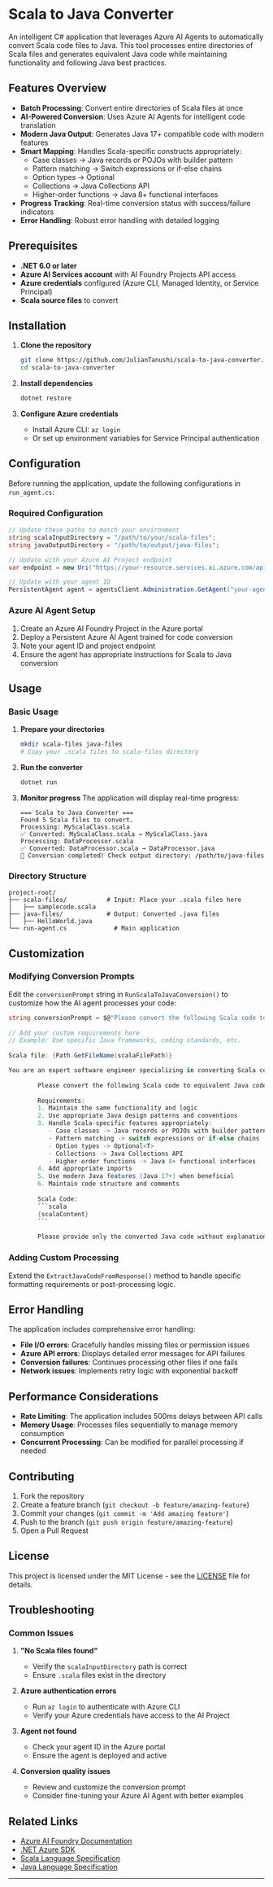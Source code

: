 # Scala to Java Converter

An intelligent C# application that leverages Azure AI Agents to automatically convert Scala code files to Java. This tool processes entire directories of Scala files and generates equivalent Java code while maintaining functionality and following Java best practices.

## Features Overview

- **Batch Processing**: Convert entire directories of Scala files at once
- **AI-Powered Conversion**: Uses Azure AI Agents for intelligent code translation
- **Modern Java Output**: Generates Java 17+ compatible code with modern features
- **Smart Mapping**: Handles Scala-specific constructs appropriately:
  - Case classes → Java records or POJOs with builder pattern
  - Pattern matching → Switch expressions or if-else chains
  - Option types → Optional<T>
  - Collections → Java Collections API
  - Higher-order functions → Java 8+ functional interfaces
- **Progress Tracking**: Real-time conversion status with success/failure indicators
- **Error Handling**: Robust error handling with detailed logging

## Prerequisites

- **.NET 6.0 or later**
- **Azure AI Services account** with AI Foundry Projects API access
- **Azure credentials** configured (Azure CLI, Managed Identity, or Service Principal)
- **Scala source files** to convert

## Installation

1. **Clone the repository**
   ```bash
   git clone https://github.com/JulianTanushi/scala-to-java-converter.git
   cd scala-to-java-converter
   ```

2. **Install dependencies**
   ```bash
   dotnet restore
   ```

3. **Configure Azure credentials**
   - Install Azure CLI: `az login`
   - Or set up environment variables for Service Principal authentication

## Configuration

Before running the application, update the following configurations in `run_agent.cs`:

### Required Configuration

```csharp
// Update these paths to match your environment
string scalaInputDirectory = "/path/to/your/scala-files";
string javaOutputDirectory = "/path/to/output/java-files";

// Update with your Azure AI Project endpoint
var endpoint = new Uri("https://your-resource.services.ai.azure.com/api/projects/your-project");

// Update with your agent ID
PersistentAgent agent = agentsClient.Administration.GetAgent("your-agent-id");
```

### Azure AI Agent Setup

1. Create an Azure AI Foundry Project in the Azure portal
2. Deploy a Persistent Azure AI Agent trained for code conversion
3. Note your agent ID and project endpoint
4. Ensure the agent has appropriate instructions for Scala to Java conversion

## Usage

### Basic Usage

1. **Prepare your directories**
   ```bash
   mkdir scala-files java-files
   # Copy your .scala files to scala-files directory
   ```

2. **Run the converter**
   ```bash
   dotnet run
   ```

3. **Monitor progress**
   The application will display real-time progress:
   ```
   === Scala to Java Converter ===
   Found 5 Scala files to convert.
   Processing: MyScalaClass.scala
   ✅ Converted: MyScalaClass.scala → MyScalaClass.java
   Processing: DataProcessor.scala
   ✅ Converted: DataProcessor.scala → DataProcessor.java
   🎉 Conversion completed! Check output directory: /path/to/java-files
   ```

### Directory Structure

```
project-root/
├── scala-files/           # Input: Place your .scala files here
│   ├── samplecode.scala
├── java-files/            # Output: Converted .java files
│   ├── HelloWorld.java
└── run-agent.cs             # Main application
```


## Customization

### Modifying Conversion Prompts

Edit the `conversionPrompt` string in `RunScalaToJavaConversion()` to customize how the AI agent processes your code:

```csharp
string conversionPrompt = $@"Please convert the following Scala code to Java.
    
// Add your custom requirements here
// Example: Use specific Java frameworks, coding standards, etc.
                  
Scala file: {Path.GetFileName(scalaFilePath)}

You are an expert software engineer specializing in converting Scala code to Java.
        
        Please convert the following Scala code to equivalent Java code:
        
        Requirements:
        1. Maintain the same functionality and logic
        2. Use appropriate Java design patterns and conventions
        3. Handle Scala-specific features appropriately:
           - Case classes -> Java records or POJOs with builder pattern
           - Pattern matching -> switch expressions or if-else chains
           - Option types -> Optional<T>
           - Collections -> Java Collections API
           - Higher-order functions -> Java 8+ functional interfaces
        4. Add appropriate imports
        5. Use modern Java features (Java 17+) when beneficial
        6. Maintain code structure and comments
        
        Scala Code:
        ```scala
        {scalaContent}
        ```
        
        Please provide only the converted Java code without explanations.;
```

### Adding Custom Processing

Extend the `ExtractJavaCodeFromResponse()` method to handle specific formatting requirements or post-processing logic.

## Error Handling

The application includes comprehensive error handling:

- **File I/O errors**: Gracefully handles missing files or permission issues
- **Azure API errors**: Displays detailed error messages for API failures
- **Conversion failures**: Continues processing other files if one fails
- **Network issues**: Implements retry logic with exponential backoff

## Performance Considerations

- **Rate Limiting**: The application includes 500ms delays between API calls
- **Memory Usage**: Processes files sequentially to manage memory consumption
- **Concurrent Processing**: Can be modified for parallel processing if needed

## Contributing

1. Fork the repository
2. Create a feature branch (`git checkout -b feature/amazing-feature`)
3. Commit your changes (`git commit -m 'Add amazing feature'`)
4. Push to the branch (`git push origin feature/amazing-feature`)
5. Open a Pull Request

## License

This project is licensed under the MIT License - see the [LICENSE](LICENSE) file for details.

## Troubleshooting

### Common Issues

1. **"No Scala files found"**
   - Verify the `scalaInputDirectory` path is correct
   - Ensure `.scala` files exist in the directory

2. **Azure authentication errors**
   - Run `az login` to authenticate with Azure CLI
   - Verify your Azure credentials have access to the AI Project

3. **Agent not found**
   - Check your agent ID in the Azure portal
   - Ensure the agent is deployed and active

4. **Conversion quality issues**
   - Review and customize the conversion prompt
   - Consider fine-tuning your Azure AI Agent with better examples


## Related Links

- [Azure AI Foundry Documentation](https://docs.microsoft.com/en-us/azure/cognitive-services/)
- [.NET Azure SDK](https://github.com/Azure/azure-sdk-for-net)
- [Scala Language Specification](https://scala-lang.org/files/archive/spec/)
- [Java Language Specification](https://docs.oracle.com/javase/specs/)

---